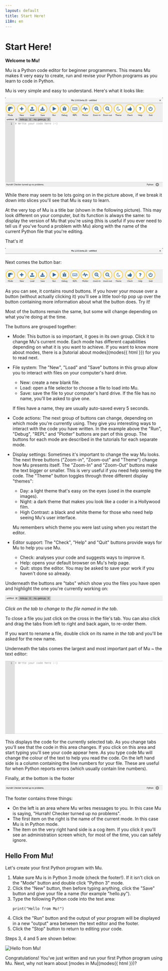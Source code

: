 ```yaml
---
layout: default
title: Start Here! 
i18n: en
---
```


# Start Here! 

**Welcome to Mu!**

Mu is a Python code editor for beginner programmers. This means Mu makes it
very easy to create, run and revise your Python programs as you learn to code
in Python.

Mu is very simple and easy to understand. Here's what it looks like:

<div class="row">
  <img src="/img/en/tutorials/mu_ui.png" alt="The first bug" class="img-responsive center-block img-rounded movie"/>
  <br/>
</div>

While there may seem to be lots going on in the picture above, if we break it
down into slices you'll see that Mu is easy to learn.

At the very top of Mu is a title bar (shown in the following picture). This may
look different on your computer, but its function is always the same: to
display the version of Mu that you're using (this is useful if you ever need
to tell us if you've found a problem with Mu) along with the name of the
current Python file that you're editing.

That's it!

<div class="row">
  <img src="/img/en/tutorials/mu_window_top.png" alt="The Mu title bar" class="img-responsive center-block img-rounded movie"/>
  <br/>
</div>

Next comes the button bar:

<div class="row">
  <img src="/img/en/tutorials/mu_buttons.png" alt="The Mu button bar" class="img-responsive center-block img-rounded movie"/>
  <br/>
</div>

As you can see, it contains round buttons. If you hover your mouse over a
button (without actually clicking it) you'll see a little tool-tip pop up over
the button containing more information about what the button does. Try it!

Most of the buttons remain the same, but some will change depending on what
you're doing at the time.

The buttons are grouped together:

* Mode: This button is so important, it goes in its own group. Click it to
  change Mu's current mode. Each mode has different capabilities depending on
  what it is you want to achieve. If you want to know more about modes, there
  is a [tutorial about modes](modes{{ html }}) for you to read next.

* File system: The "New", "Load" and "Save" buttons in this group allow you to
  interact with files on your computer's hard drive.
  * New: create a new blank file.
  * Load: open a file selector to choose a file to load into Mu.
  * Save: save the file to your computer's hard drive. If the file has no name,
    you'll be asked to give one.

  If files have a name, they are usually auto-saved every 5 seconds.

* Code actions: The next group of buttons can change, depending on
  which mode you're currently using. They give you interesting ways to interact
  with the code you have written. In the example above the "Run", "Debug",
  "REPL" and "Plotter" buttons are part of this group. The buttons for each
  mode are described in the tutorials for each separate mode.

* Display settings: Sometimes it's important to change the way Mu looks. The
  next three buttons ("Zoom-in", "Zoom-out" and "Theme") change how Mu presents
  itself. The "Zoom-In" and "Zoom-Out" buttons make the text bigger or smaller.
  This is very useful if you need help seeing the code. The "Theme" button
  toggles through three different display "themes":
  * Day: a light theme that's easy on the eyes (used in the example images).
  * Night: a dark theme that makes you look like a coder in a Hollywood film.
  * High Contrast: a black and white theme for those who need help seeing Mu's
  user interface.

  Mu remembers which theme you were last using when you restart the editor.

* Editor support: The "Check", "Help" and "Quit" buttons provide ways for Mu to
  help you use Mu.
  * Check: analyses your code and suggests ways to improve it.
  * Help: opens your default browser on Mu's help page.
  * Quit: stops the editor. You may be asked to save your work if you haven't
    done so already.

Underneath the buttons are "tabs" which show you the files you have open and
highlight the one you're currently working on:

<div class="row">
  <img src="/img/en/tutorials/mu_tabs.png" alt="The tabs in Mu" class="img-responsive center-block img-rounded movie"/>
  <br/>
</div>

*Click on the tab to change to the file named in the tab*.

To close a file you just click on the cross in the file's tab. You can also
click and drag the tabs from left to right and back again, to re-order them.

If you want to rename a file, double click on its name *in the tab* and you'll
be asked for the new name.

Underneath the tabs comes the largest and most important part of Mu ~ the
text editor:

<div class="row">
  <img src="/img/en/tutorials/mu_editor_widget.png" alt="The text editor in Mu" class="img-responsive center-block img-rounded movie"/>
  <br/>
</div>

This displays the code for the currently selected tab. As you change tabs
you'll see that the code in this area changes. If you click on this area and
start typing you'll see your code appear here. As you type code Mu will change
the colour of the text to help you read the code. On the left hand side is a
column containing the line numbers for your file. These are useful for when
Python reports errors (which usually contain line numbers).

Finally, at the bottom is the footer

<div class="row">
  <img src="/img/en/tutorials/mu_footer.png" alt="The footer in Mu" class="img-responsive center-block img-rounded movie"/>
  <br/>
</div>

The footer contains three things:

* On the left is an area where Mu writes messages to you. In this case Mu is
  saying, "Hurrah! Checker turned up no problems".
* The first item on the right is the name of the current mode. In this case Mu
  is in Python mode.
* The item on the very right hand side is a cog item. If you click it you'll
  see an administration screen which, for most of the time, you can safely
  ignore.

## Hello From Mu!

Let's create your first Python program with Mu.

1. Make sure Mu is in Python 3 mode (check the footer!). If it isn't click on
   the "Mode" button and double click "Python 3" mode.
2. Click the "New" button, then before typing anything, click the "Save" button
   and give your file a name (for example "hello.py").
3. Type the following Python code into the text area:
   ```
   print("Hello from Mu!")
   ```
4. Click the "Run" button and the output of your program will be displayed in
   a new "output" area between the text editor and the footer.
5. Click the "Stop" button to return to editing your code.

Steps 3, 4 and 5 are shown below:

<div class="row">
  <img src="/img/en//mu.gif" alt="Hello from Mu!" class="img-responsive center-block img-rounded movie"/>
  <br/>
</div>

Congratulations! You've just written and run your first Python program using
Mu. Next, why not learn about [modes in Mu](modes{{ html }})?
